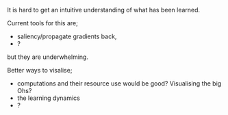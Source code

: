 It is hard to get an intuitive understanding of what has been learned.

Current tools for this are;

* saliency/propagate gradients back,
* ?

but they are underwhelming.


Better ways to visalise;
* computations and their resource use would be good? Visualising the big Ohs?
* the learning dynamics
* ?
